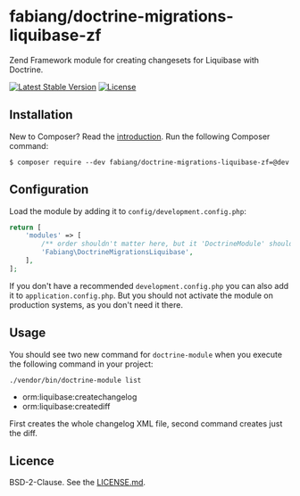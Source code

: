 # fabiang/doctrine-migrations-liquibase-zf

Zend Framework module for creating changesets for Liquibase with Doctrine.

[![Latest Stable Version](https://poser.pugx.org/fabiang/doctrine-migrations-liquibase-zf/version)](https://packagist.org/packages/fabiang/doctrine-migrations-liquibase-zf)
[![License](https://poser.pugx.org/fabiang/doctrine-migrations-liquibase-zf/license)](https://packagist.org/packages/fabiang/doctrine-migrations-liquibase-zf)

## Installation

New to Composer? Read the [introduction](https://getcomposer.org/doc/00-intro.md#introduction). Run the following Composer command:

```console
$ composer require --dev fabiang/doctrine-migrations-liquibase-zf=@dev
```

## Configuration

Load the module by adding it to `config/development.config.php`:

```php
return [
    'modules' => [
        /** order shouldn't matter here, but it 'DoctrineModule' should be loaded before **/
        'Fabiang\DoctrineMigrationsLiquibase',
    ],
];
```

If you don't have a recommended `development.config.php` you can also add it to `application.config.php`.
But you should not activate the module on production systems, as you don't need it there.

## Usage

You should see two new command for `doctrine-module` when you execute the following command in your project:

    ./vendor/bin/doctrine-module list

* orm:liquibase:createchangelog
* orm:liquibase:creatediff

First creates the whole changelog XML file, second command creates just the diff.

## Licence

BSD-2-Clause. See the [LICENSE.md](LICENSE.md).
